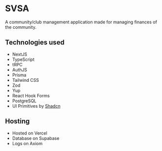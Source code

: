 # SVSA

A community/club management application made for managing finances of the community.

## Technologies used

- NextJS
- TypeScript
- tRPC
- AuthJS
- Prisma
- Tailwind CSS
- Zod
- Yup
- React Hook Forms
- PostgreSQL
- UI Primitives by [Shadcn](https://ui.shadcn.com/)

## Hosting

- Hosted on Vercel
- Database on Supabase
- Logs on Axiom